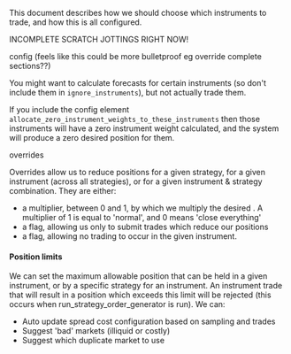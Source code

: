 This document describes how we should choose which instruments to trade, and how this is all configured.

INCOMPLETE SCRATCH JOTTINGS RIGHT NOW!


config
(feels like this could be more bulletproof eg override complete sections??)


You might want to calculate forecasts for certain instruments (so don't include them in `ignore_instruments`), but not actually trade them.



If you include the config element `allocate_zero_instrument_weights_to_these_instruments` then those instruments will have a zero instrument weight calculated, and the system will produce a zero desired position for them.


overrides

Overrides allow us to reduce positions for a given strategy, for a given instrument (across all strategies), or for a given instrument & strategy combination. They are either:

- a multiplier, between 0 and 1, by which we multiply the desired . A multiplier of 1 is equal to 'normal', and 0 means 'close everything'
- a flag, allowing us only to submit trades which reduce our positions
- a flag, allowing no trading to occur in the given instrument.



#### Position limits

We can set the maximum allowable position that can be held in a given instrument, or by a specific strategy for an instrument. An instrument trade that will result in a position which exceeds this limit will be rejected (this occurs when run_strategy_order_generator is run). We can:


- Auto update spread cost configuration based on sampling and trades
- Suggest 'bad' markets (illiquid or costly)
- Suggest which duplicate market to use

